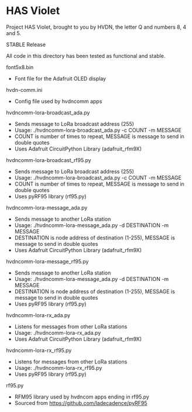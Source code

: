 # HAS Violet
Project HAS Violet, brought to you by HVDN, the letter Q and numbers 8, 4 and 5. 

STABLE Release

All code in this directory has been tested as functional and stable.

font5x8.bin
- Font file for the Adafruit OLED display

hvdn-comm.ini
- Config file used by hvdncomm apps

hvdncomm-lora-broadcast_ada.py
- Sends message to LoRa broadcast address (255)
- Usage: ./hvdncomm-lora-broadcast_ada.py -c COUNT -m MESSAGE
- COUNT is number of times to repeat, MESSAGE is message to send in double quotes
- Uses Adafruit CircuitPython Library (adafruit_rfm9X)

hvdncomm-lora-broadcast_rf95.py
- Sends message to LoRa broadcast address (255)
- Usage: ./hvdncomm-lora-broadcast_ada.py  -c COUNT -m MESSAGE
- COUNT is number of times to repeat, MESSAGE is message to send in double quotes
- Uses pyRF95 library (rf95.py)

hvdncomm-lora-message_ada.py
- Sends message to another LoRa station
- Usage: ./hvdncomm-lora-message_ada.py -d DESTINATION -m MESSAGE
- DESTINATION is node address of destination (1-255), MESSAGE is message to send in double quotes
- Uses Adafruit CircuitPython Library (adafruit_rfm9X)

hvdncomm-lora-message_rf95.py
- Sends message to another LoRa station
- Usage: ./hvdncomm-lora-message_ada.py -d DESTINATION -m MESSAGE
- DESTINATION is node address of destination (1-255), MESSAGE is message to send in double quotes
- Uses pyRF95 library (rf95.py)

hvdncomm-lora-rx_ada.py
- Listens for messages from other LoRa stations
- Usage: ./hvdncomm-lora-rx_ada.py
- Uses Adafruit CircuitPython Library (adafruit_rfm9X)

hvdncomm-lora-rx_rf95.py
- Listens for messages from other LoRa stations
- Usage: ./hvdncomm-lora-rx_rf95.py
- Uses pyRF95 library (rf95.py)

rf95.py
- RFM95 library used by hvdncom apps ending in rf95.py
- Sourced from https://github.com/ladecadence/pyRF95


